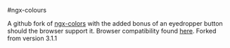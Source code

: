 #ngx-colours

A github fork of [ngx-colors](https://github.com/KroneCorylus/ngx-colors) with the added bonus of an eyedropper button should the browser support it. Browser compatibility found [here](https://developer.mozilla.org/en-US/docs/Web/API/EyeDropper#browser_compatibility). Forked from version 3.1.1
